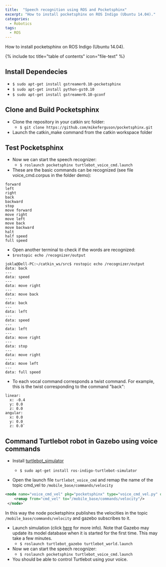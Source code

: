 ```yaml
---
title:  "Speech recognition using ROS and Pocketsphinx"
excerpt: "How to install pocketsphinx on ROS Indigo (Ubuntu 14.04)."
categories: 
  - Robotics
tags:
  - ROS
---
```

How to install pocketsphinx on ROS Indigo (Ubuntu 14.04).

{% include toc title="table of contents" icon="file-text" %}


## Install Dependecies
* `$ sudo apt-get install gstreamer0.10-pocketsphinx`
* `$ sudo apt-get install python-gst0.10`
* `$ sudo apt-get install gstreamer0.10-gconf`

## Clone and Build Pocketsphinx
* Clone the repository in your catkin src folder:
    * `$ git clone https://github.com/mikeferguson/pocketsphinx.git`
* Launch the catkin_make command from the catkin workspace folder

## Test Pocketsphinx
* Now we can start the speech recognizer:
    * `$ roslaunch pocketsphinx turtlebot_voice_cmd.launch`
* These are the basic commands can be recognized (see file voice_cmd.corpus in the folder demo):

``` text
forward
left
right
back
backward
stop
move forward
move right
move left
move back
move backward
halt
half speed
full speed

```

* Open another terminal to check if the words are recognized:
* `$rostopic echo /recognizer/output`

``` text
jokla@Dell-PC:~/catkin_ws/src$ rostopic echo /recognizer/output 
data: back
---
data: speed
---
data: move right
---
data: move back
---
data: back
---
data: left
---
data: speed
---
data: left
---
data: move right
---
data: stop
---
data: move right
---
data: move left
---
data: full speed
```

* To each vocal command corresponds a twist command. For example, this is the twist corresponding to the command "back":

``` shell
linear: 
  x: -0.4
  y: 0.0
  z: 0.0
angular: 
  x: 0.0
  y: 0.0
  z: 0.0`
```

## Command Turtlebot robot in Gazebo using voice commands
* Install [turtlebot_simulator](http://wiki.ros.org/turtlebot_simulator)
    * `$ sudo apt-get install ros-indigo-turtlebot-simulator`

* Open the launch file `turtlebot_voice_cmd` and remap the name of the topic cmd_vel to  `/mobile_base/commands/velocity`

``` xml
<node name="voice_cmd_vel" pkg="pocketsphinx" type="voice_cmd_vel.py" output="screen">
    <remap from="cmd_vel" to="/mobile_base/commands/velocity"/>
 </node>`
```
 
In this way the node pocketsphinx publishes the velocities in the topic `/mobile_base/commands/velocity` and gazebo subscribes to it.

* Launch simulation (click [here](http://wiki.ros.org/turtlebot_gazebo/Tutorials/indigo/Gazebo%20Bringup%20Guide) for more info). Note that Gazebo may update its model database when it is started for the first time. This may take a few minutes.
    * `$ roslaunch turtlebot_gazebo turtlebot_world.launch` 
* Now we can start the speech recognizer:
    * `$ roslaunch pocketsphinx turtlebot_voice_cmd.launch`
* You should be able to control Turtlebot using your voice.


